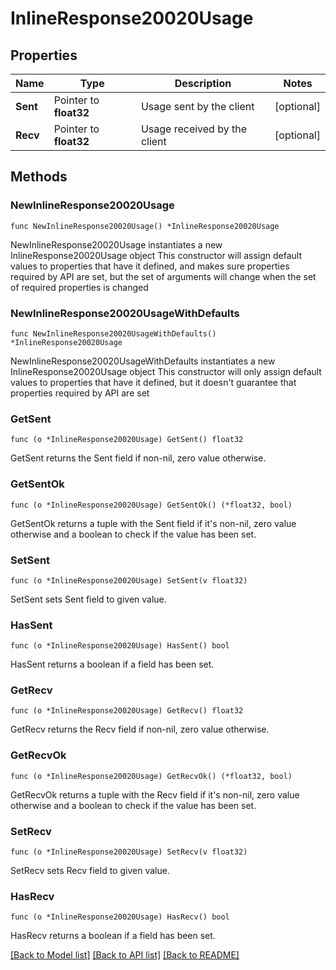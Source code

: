 # InlineResponse20020Usage

## Properties

Name | Type | Description | Notes
------------ | ------------- | ------------- | -------------
**Sent** | Pointer to **float32** | Usage sent by the client | [optional] 
**Recv** | Pointer to **float32** | Usage received by the client | [optional] 

## Methods

### NewInlineResponse20020Usage

`func NewInlineResponse20020Usage() *InlineResponse20020Usage`

NewInlineResponse20020Usage instantiates a new InlineResponse20020Usage object
This constructor will assign default values to properties that have it defined,
and makes sure properties required by API are set, but the set of arguments
will change when the set of required properties is changed

### NewInlineResponse20020UsageWithDefaults

`func NewInlineResponse20020UsageWithDefaults() *InlineResponse20020Usage`

NewInlineResponse20020UsageWithDefaults instantiates a new InlineResponse20020Usage object
This constructor will only assign default values to properties that have it defined,
but it doesn't guarantee that properties required by API are set

### GetSent

`func (o *InlineResponse20020Usage) GetSent() float32`

GetSent returns the Sent field if non-nil, zero value otherwise.

### GetSentOk

`func (o *InlineResponse20020Usage) GetSentOk() (*float32, bool)`

GetSentOk returns a tuple with the Sent field if it's non-nil, zero value otherwise
and a boolean to check if the value has been set.

### SetSent

`func (o *InlineResponse20020Usage) SetSent(v float32)`

SetSent sets Sent field to given value.

### HasSent

`func (o *InlineResponse20020Usage) HasSent() bool`

HasSent returns a boolean if a field has been set.

### GetRecv

`func (o *InlineResponse20020Usage) GetRecv() float32`

GetRecv returns the Recv field if non-nil, zero value otherwise.

### GetRecvOk

`func (o *InlineResponse20020Usage) GetRecvOk() (*float32, bool)`

GetRecvOk returns a tuple with the Recv field if it's non-nil, zero value otherwise
and a boolean to check if the value has been set.

### SetRecv

`func (o *InlineResponse20020Usage) SetRecv(v float32)`

SetRecv sets Recv field to given value.

### HasRecv

`func (o *InlineResponse20020Usage) HasRecv() bool`

HasRecv returns a boolean if a field has been set.


[[Back to Model list]](../README.md#documentation-for-models) [[Back to API list]](../README.md#documentation-for-api-endpoints) [[Back to README]](../README.md)


